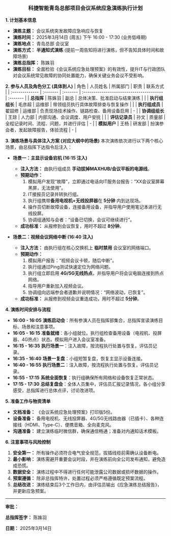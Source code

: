 ### **<center>科捷智能青岛总部项目会议系统应急演练执行计划<center>**

**1. 计划基本信息**
*   **演练主题：** 会议系统突发故障应急响应与恢复
*   **演练时间：** 2025年3月14日 (周五) 下午 16:00 - 17:30 (业务低峰期)
*   **演练地点：** 青岛总部 会议室 
*   **演练方式：** **半通知式演练** (提前一周告知将进行演练，但不告知具体时间和故障场景)
*   **演练总指挥：** 陈姝羽
*   **演练目标：** 全面检验《会议系统应急处理预案》的有效性，提升IT与行政团队对会议系统常见故障的协同处置能力，确保关键业务会议不受影响。

**2. 参与人员及角色分工 (具体到人)**
| 角色           | 人员姓名 | 所属部门 | 职责                                     | 联系方式 |
| :------------- | :------- | :------- | :--------------------------------------- | :------- |
| **总指挥**     | 陈姝羽   | 副总     | 总体决策、批准启动与结束演练             |          |
| **执行组组长** | 毛彦超   | 运维部   | 带领组员执行具体故障排查与恢复操作       |          |
| **执行组成员** | 翟喆修   | 运维部   | 负责现场技术操作、链路检查、备用设备启用 | -        |
| **协调组组长** | 王琼     | 人力部   | 内部沟通、会议调度、用户安抚             |          |
| **评估记录员** | 孙文     | 质量部   | 全程记录时间、流程、问题，并进行评估     | -        |
| **模拟用户**   | 王杨     | 研发部   | 扮演参会者，发起故障报告，体验流程       | -        |

**3. 演练场景与具体注入方案 (对应大纲中的场景)**
本次演练依次进行以下两个核心场景，由总指挥下达指令后注入：

*   **场景一：主显示设备宕机 (16:15 注入)**
    *   **注入方法：** 由执行组成员 **手动拔掉MAXHUB/会议平板的电源线**。
    *   **预期动作：**
        1.  模拟用户发现“故障”，立即通过电话向IT服务台报告：“XX会议室屏幕黑屏，无法使用”。
        2.  IT接报员记录并转执行组。
        3.  执行组携带**备用电视机+无线投屏器**在 **5分钟** 内到达现场。
        4.  操作员切断故障设备，连接备用设备，并指导用户使用笔记本进行无线投屏。
        5.  协调组通知与会者：“设备已切换，会议可继续进行”。
    *   **成功标准：** 从报修到会议恢复，用时不超过 **8分钟**。

*   **场景二：视频会议网络中断 (16:40 注入)**
    *   **注入方法：** 由执行组在核心交换机上 **临时禁用** 会议室的网络端口。
    *   **预期动作：**
        1.  模拟用户报告：“视频会议卡顿，随后中断”。
        2.  执行组通过Ping测试快速定位为网络问题。
        3.  执行组立即启用 **4G/5G无线热点**，并指导用户将会议电脑连接到热点网络。
        4.  指导用户重新加入视频会议。
        5.  协调组向远端参会者道歉并说明情况：“网络波动，已恢复”。
    *   **成功标准：** 从报修到视频会议重连成功，用时不超过 **5分钟**。

**4. 演练时间安排与流程**
*   **16:00 - 16:05** **演练启动会**：所有参演人员在指挥部集合，总指挥宣读演练目标、场景和注意事项。
*   **16:05 - 16:15** **准备就绪**：各小组就位。执行组检查备用设备（电视机、投屏器、4G热点）状态。模拟用户进入会议室准备。
*   **16:15 - 16:35** **执行场景一**：注入故障，按流程执行处置与恢复。评估员记录。
*   **16:35 - 16:40** **场景一复盘**：小组短暂复盘，恢复主显示设备连接。
*   **16:40 - 16:55** **执行场景二**：注入故障，按流程执行处置与恢复。评估员记录。
*   **16:55 - 17:15** **系统全面恢复**：执行组确保所有网络和设备恢复正常状态。
*   **17:15 - 17:30** **总结复盘会**：全体人员集中，评估员汇报记录情况，各小组分享感受，总指挥进行总体点评，讨论改进项。

**5. 准备工作与物资清单**
*   **文档准备：** 《会议系统应急处理预案》打印版5份。
*   **设备准备：** 备用电视机、无线投屏器、4G/5G无线路由器（已插卡）、各种连接线（HDMI、Type-C）、便携音箱、全向麦克风。
*   **沟通准备：** 建立演练临时微信群，确保通信畅通；准备对内通知话术模板。

**6. 注意事项与风险控制**
1.  **安全第一：** 所有操作必须符合电气安全规范，拔插线缆前需确认设备断电。
2.  **最小影响：** 演练需避开重要会议时段，并在演练前向全公司发布通知，避免造成恐慌。
3.  **数据安全：** 演练过程中不得进行任何可能泄露公司数据或损坏数据的操作。
4.  **预案遵循：** 除非总指挥特许，处置过程必须严格遵循既定预案流程。
5.  **总结改进：** 演练结束后3个工作日内，由评估员输出《应急演练总结报告》，并更新应急预案。

---
**审批：**

**总指挥签字：** 陈姝羽

**日期：** 2025年3月14日